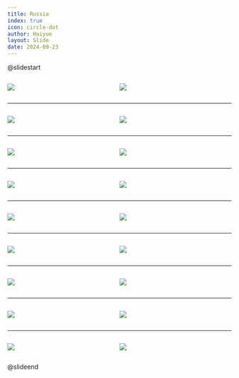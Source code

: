 ```yaml
---
title: Russia
index: true
icon: circle-dot
author: Haiyue
layout: Slide
date: 2024-09-23
---
```

 
@slidestart

<div style="display:flex">
<div style="flex:1">

![](https://raw.githubusercontent.com/yclord/reading/refs/heads/master/english/Level-K/Russia/001.webp)
</div>
<div style="flex:1">

![](https://raw.githubusercontent.com/yclord/reading/refs/heads/master/english/Level-K/Russia/002.webp)
</div>
</div>

---

<div style="display:flex">
<div style="flex:1">

![](https://raw.githubusercontent.com/yclord/reading/refs/heads/master/english/Level-K/Russia/003.webp)
</div>
<div style="flex:1">

![](https://raw.githubusercontent.com/yclord/reading/refs/heads/master/english/Level-K/Russia/004.webp)
</div>
</div>

---

<div style="display:flex">
<div style="flex:1">

![](https://raw.githubusercontent.com/yclord/reading/refs/heads/master/english/Level-K/Russia/005.webp)
</div>
<div style="flex:1">

![](https://raw.githubusercontent.com/yclord/reading/refs/heads/master/english/Level-K/Russia/006.webp)
</div>
</div>

---

<div style="display:flex">
<div style="flex:1">

![](https://raw.githubusercontent.com/yclord/reading/refs/heads/master/english/Level-K/Russia/007.webp)
</div>
<div style="flex:1">

![](https://raw.githubusercontent.com/yclord/reading/refs/heads/master/english/Level-K/Russia/008.webp)
</div>
</div>

---

<div style="display:flex">
<div style="flex:1">

![](https://raw.githubusercontent.com/yclord/reading/refs/heads/master/english/Level-K/Russia/009.webp)
</div>
<div style="flex:1">

![](https://raw.githubusercontent.com/yclord/reading/refs/heads/master/english/Level-K/Russia/010.webp)
</div>
</div>

---

<div style="display:flex">
<div style="flex:1">

![](https://raw.githubusercontent.com/yclord/reading/refs/heads/master/english/Level-K/Russia/011.webp)
</div>
<div style="flex:1">

![](https://raw.githubusercontent.com/yclord/reading/refs/heads/master/english/Level-K/Russia/012.webp)
</div>
</div>

---

<div style="display:flex">
<div style="flex:1">

![](https://raw.githubusercontent.com/yclord/reading/refs/heads/master/english/Level-K/Russia/013.webp)
</div>
<div style="flex:1">

![](https://raw.githubusercontent.com/yclord/reading/refs/heads/master/english/Level-K/Russia/014.webp)
</div>
</div>

---

<div style="display:flex">
<div style="flex:1">

![](https://raw.githubusercontent.com/yclord/reading/refs/heads/master/english/Level-K/Russia/015.webp)
</div>
<div style="flex:1">

![](https://raw.githubusercontent.com/yclord/reading/refs/heads/master/english/Level-K/Russia/016.webp)
</div>
</div>

---

<div style="display:flex">
<div style="flex:1">

![](https://raw.githubusercontent.com/yclord/reading/refs/heads/master/english/Level-K/Russia/017.webp)
</div>
<div style="flex:1">

![](https://raw.githubusercontent.com/yclord/reading/refs/heads/master/english/Level-K/Russia/018.webp)
</div>
</div>

@slideend